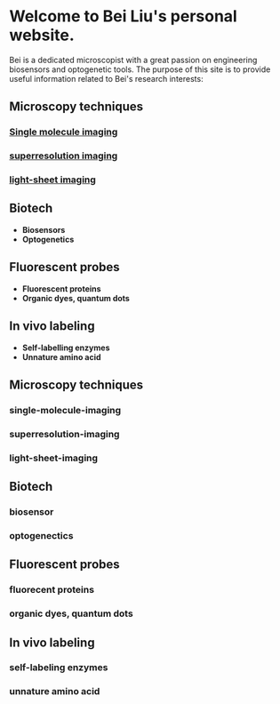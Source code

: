# Welcome to Bei Liu's personal website.
Bei is a dedicated microscopist with a great passion on engineering biosensors and optogenetic tools. The purpose of this site is to provide useful information related to Bei's research interests:

## Microscopy techniques
### [Single molecule imaging](#single-molecule-imaging)
### [superresolution imaging](#superresolution-imaging)
### [light-sheet imaging](#light-sheet-imaging)


## Biotech
- **Biosensors**
- **Optogenetics**

## Fluorescent probes
- **Fluorescent proteins**
- **Organic dyes, quantum dots**

## In vivo labeling
- **Self-labelling enzymes**
- **Unnature amino acid**

## Microscopy techniques
### single-molecule-imaging
### **superresolution-imaging**
### **light-sheet-imaging**

## Biotech
### biosensor
### optogenectics

## Fluorescent probes
### fluorecent proteins
### organic dyes, quantum dots

## In vivo labeling
### self-labeling enzymes
### unnature amino acid
